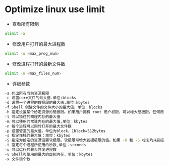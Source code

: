 # Optimize linux use limit

* 查看所有限制

```bash
ulimit -a 
```

* 修改用户打开的最大进程数

```bash
ulimit -u <max_prog_num>
```

* 修改进程打开的最新文件数

```bash
ulimit -n <max_files_num>
```

* 详细参数
>
```bash
-a 列出所有当前资源极限
-c 设置core文件的最大值.单位:blocks
-d 设置一个进程的数据段的最大值.单位:kbytes
-f Shell 创建文件的文件大小的最大值，单位：blocks
-h 指定设置某个给定资源的硬极限。如果用户拥有 root 用户权限，可以增大硬极限。任何用户均可减少硬极限
-l 可以锁住的物理内存的最大值
-m 可以使用的常驻内存的最大值,单位：kbytes
-n 每个进程可以同时打开的最大文件数
-p 设置管道的最大值，单位为block，1block=512bytes
-s 指定堆栈的最大值：单位：kbytes
-S 指定为给定的资源设置软极限。软极限可增大到硬极限的值。如果 -H 和 -S 标志均未指定，极限适用于以上二者
-t 指定每个进程所使用的秒数,单位：seconds
-u 可以运行的最大并发进程数
-v Shell可使用的最大的虚拟内存，单位：kbytes
-x 文件锁个数
```
